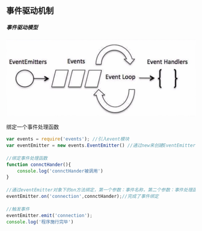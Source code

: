 ## 事件驱动机制

##### 事件驱动模型

![](../image/event.png) 

绑定一个事件处理函数

```javascript
var events = require('events'); //引入event模块
var eventEmitter = new events.EventEmitter() //通过new来创建EventEmitter对象

//绑定事件处理函数
function connctHander(){
    console.log('connctHander被调用')
}

//通过eventEmitter对象下的on方法绑定，第一个参数：事件名称，第二个参数：事件处理函数的句柄
eventEmitter.on('connection',connctHander);//完成了事件绑定

//触发事件
eventEmitter.emit('connection');
console.log('程序施行完毕')

```

